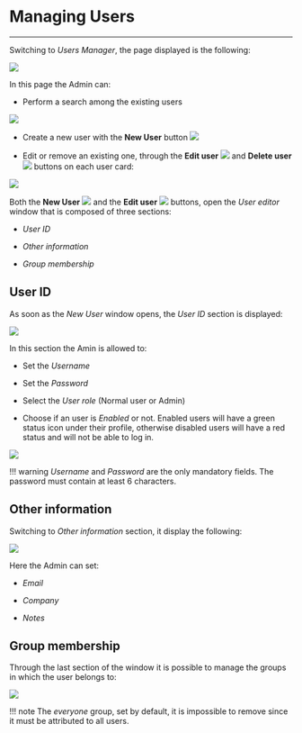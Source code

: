 # Managing Users
****************

Switching to *Users Manager*, the page displayed is the following:

<img src="../img/managing-users/manager-page.jpg" class="ms-docimage"/>

In this page the Admin can:

* Perform a search among the existing users

<img src="../img/managing-users/search-users.jpg" class="ms-docimage" style="max-width:500px;"/>

* Create a new user with the **New User** button <img src="../img/button/new-user.jpg" class="ms-docbutton"/>

* Edit or remove an existing one, through the **Edit user** <img src="../img/button/edit-icon.jpg" class="ms-docbutton"/> and **Delete user** <img src="../img/button/delete-icon.jpg" class="ms-docbutton" /> buttons on each user card:

<img src="../img/managing-users/edit-user.jpg" class="ms-docimage"/>

Both the **New User** <img src="../img/button/new-user.jpg" class="ms-docbutton"/> and the **Edit user** <img src="../img/button/edit-icon.jpg" class="ms-docbutton"/> buttons, open the *User editor* window that is composed of three sections:

* *User ID*

* *Other information*

* *Group membership*

## User ID

As soon as the *New User* window opens, the *User ID* section is displayed:

<img src="../img/managing-users/popup-user.jpg" class="ms-docimage"/>

In this section the Amin is allowed to:

* Set the *Username*

* Set the *Password*

* Select the *User role* (Normal user or Admin)

* Choose if an user is *Enabled* or not. Enabled users will have a green status icon under their profile, otherwise disabled users will have a red status and will not be able to log in.

<img src="../img/managing-users/user-status.jpg" class="ms-docimage"/>

!!! warning
    *Username* and *Password* are the only mandatory fields. The password must contain at least 6 characters.

## Other information

Switching to *Other information* section, it display the following:

<img src="../img/managing-users/other-info.jpg" class="ms-docimage"/>

Here the Admin can set:

* *Email*

* *Company*

* *Notes*

## Group membership

Through the last section of the window it is possible to manage the groups in which the user belongs to:

<img src="../img/managing-users/sel-groups.gif" class="ms-docimage"/>

!!! note
    The *everyone* group, set by default, it is impossible to remove since it must be attributed to all users.

